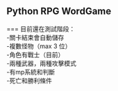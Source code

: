 ## Python RPG WordGame
===
目前還在測試階段：<br>
-關卡結束會自動儲存 <br>
-複數怪物（max 3 位） <br>
-角色有戰士（目前） <br>
-兩種武器，兩種攻擊模式 <br>
-有mp系統和判斷 <br>
-死亡和勝利條件 <br>

